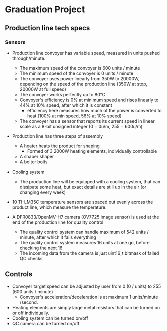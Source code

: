# Graduation Project

## Production line tech specs

### Sensors

- Production line convoyer has variable speed, measured in units pushed through/minute.
  - The maximum speed of the convoyer is 600 units / minute
  - The minimum speed of the convoyer is 0 units / minute
  - The convoyer uses power linearly from 350W to 20000W, depending on the speed of the production line (350W at stop, 20000W at full speed)
  - The convoyer works perfectly up to 80°C
  - Convoyer's efficiency is 0% at minimum speed and rises linearly to 44% at 10% speed, after which it is constant
    - efficiency here measures how much of the power is converted to heat (100% at min speed, 56% at 10% speed)
  - The convoyer has a sensor that reports its current speed in linear scale as a 8-bit unsigned integer (0 = 0u/m, 255 = 600u/m)

- Production line has three steps of assembly
  - A heater heats the product for shaping
    - Formed of 3 2000W heating elements, individually controllable
  - A shaper shaper
  - A bolter bolts

- Cooling system
  - The production line will be equipped with a cooling system, that can dissipate some heat, but exact details are still up in the air (or changing every week)
  
- 10 TI-LM35C temperature sensors are spaced out evenly across the product line, which measure the temperature.

- A DFR0833/OpenMV-H7 camera (OV7725 image sensor) is used at the end of the production line for quality control

  - The quality control system can handle maximum of 542 units / minute, after which it fails everything
  - The quality control system measures 16 units at one go, before checking the next 16
  - The incoming data from the camera is just uint16_t bitmask of failed QC checks

## Controls
- Convoyer target speed can be adjusted by user from 0 (0 / units) to 255 (600 units / minute)
  - Convoyer's acceleration/deceleration is at maximum 1 units/minute /second.
- Heating elements are simply large metal resistors that can be turned on or off individually.
- Cooling system can be turned on/off
- QC camera can be turned on/off
